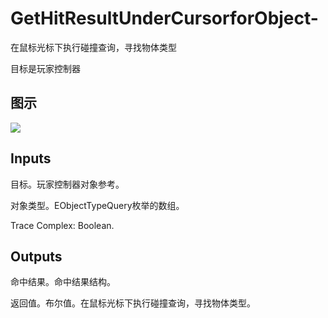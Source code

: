 # GetHitResultUnderCursorforObject-

在鼠标光标下执行碰撞查询，寻找物体类型

目标是玩家控制器

## 图示

![]($-20221218-19070207.png)

## Inputs

目标。玩家控制器对象参考。

对象类型。EObjectTypeQuery枚举的数组。

Trace Complex: Boolean.  

## Outputs

命中结果。命中结果结构。

返回值。布尔值。在鼠标光标下执行碰撞查询，寻找物体类型。

